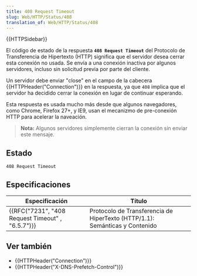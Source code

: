 ```yaml
---
title: 408 Request Timeout
slug: Web/HTTP/Status/408
translation_of: Web/HTTP/Status/408
---
```

{{HTTPSidebar}}

El código de estado de la respuesta **`408 Request Timeout`** del Protocolo de Transferencia de Hipertexto (HTTP) significa que el servidor desea cerrar esta conexión no usada. Se envía a una conexión inactiva por algunos servidores, incluso sin solicitud previa por parte del cliente.

Un servidor debe enviar "close" en el campo de la cabecera {{HTTPHeader("Connection")}} en la respuesta, ya que `408` implica que el servidor ha decidido cerrar la conexión en lugar de continuar esperando.

Esta respuesta es usada mucho más desde que algunos navegadores, como Chrome, Firefox 27+, y IE9, usan el mecanizmo de pre-conexión HTTP para acelerar la naveación.

> **Nota:** Algunos servidores simplemente cierran la conexión sin enviar este mensaje.

## Estado

```
408 Request Timeout
```

## Especificaciones

| Especificación                                                   | Título                                                                      |
| ---------------------------------------------------------------- | --------------------------------------------------------------------------- |
| {{RFC("7231", "408 Request Timeout" , "6.5.7")}} | Protocolo de Transferencia de HiperTexto (HTTP/1.1): Semánticas y Contenido |

## Ver también

- {{HTTPHeader("Connection")}}
- {{HTTPHeader("X-DNS-Prefetch-Control")}}
